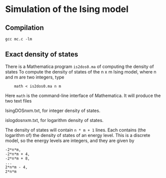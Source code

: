 # Simulation of the Ising model

## Compilation

```
gcc mc.c -lm
```

## Exact density of states

There is a Mathematica program `is2dos0.ma` of computing
the density of states
To compute the density of states of the n x m Ising model,
where n and m are two integers, type
```
    math < is2dos0.ma n m
```
Here `math` is the command-line interface of Mathematica.
It will produce the two text files

IsingDOSnxm.txt, for integer density of states.

islogdosnxm.txt, for logarithm density of states.

The density of states will contain `n * m + 1` lines.
Each contains (the logarithm of) the density of states
of an energy level.  This is a discrete model, 
so the energy levels are integers, and they are given by
```
-2*n*m,
-2*n*m + 4,
-2*n*m + 8,
...
2*n*m - 4,
2*n*m
```
